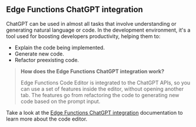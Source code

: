 ## Edge Functions ChatGPT integration

ChatGPT can be used in almost all tasks that involve understanding or generating natural language or code. In the development environment, it's a tool used for boosting developers productivity, helping them to:

- Explain the code being implemented.
- Generate new code.
- Refactor preexisting code.

> **How does the Edge Functions ChatGPT integration work?**
>
> Edge Functions Code Editor is integrated to the ChatGPT APIs, so you can use a set of features inside the editor, without opening another tab. The features go from refactoring the code to generating new code based on the prompt input.

Take a look at the [Edge Functions ChatGPT integration](https://www.azion.com/en/documentation/products/edge-application/edge-functions/runtime-api/ai-integration/) documentation to learn more about the code editor.